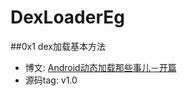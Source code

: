# DexLoaderEg

##0x1 dex加载基本方法
* 博文: [Android动态加载那些事儿－开篇](http://breezedust.com/2015/11/15/androiddong-tai-jia-zai-na-xie-shi-er/)
* 源码tag: v1.0
